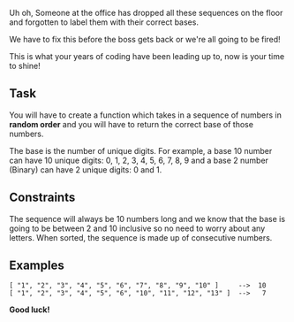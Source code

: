 Uh oh, Someone at the office has dropped all these sequences on the floor and forgotten to label them with their correct bases. 

We have to fix this before the boss gets back or we're all going to be fired!

This is what your years of coding have been leading up to, now is your time to shine!

## Task

You will have to create a function which takes in a sequence of numbers in **random order** and you will have to return the correct base of those numbers.

The base is the number of unique digits. For example, a base 10 number can have 10 unique digits: 0, 1, 2, 3, 4, 5, 6, 7, 8, 9 and a base 2 number (Binary) can have 2 unique digits: 0 and 1.

## Constraints

The sequence will always be 10 numbers long and we know that the base is going to be between 2 and 10 inclusive so no need to worry about any letters. When sorted, the sequence is made up of consecutive numbers.

## Examples
```
[ "1", "2", "3", "4", "5", "6", "7", "8", "9", "10" ]     -->  10
[ "1", "2", "3", "4", "5", "6", "10", "11", "12", "13" ]  -->   7
```

**Good luck!**
